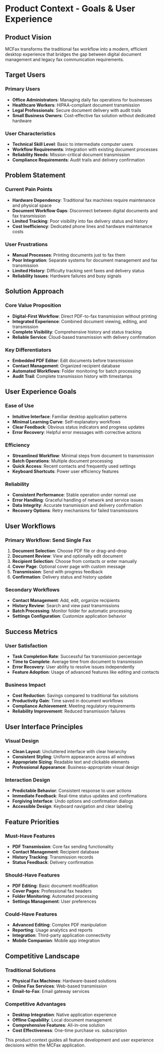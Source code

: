 # Product Context - Goals & User Experience

## Product Vision
MCFax transforms the traditional fax workflow into a modern, efficient desktop experience that bridges the gap between digital document management and legacy fax communication requirements.

## Target Users

### Primary Users
- **Office Administrators**: Managing daily fax operations for businesses
- **Healthcare Workers**: HIPAA-compliant document transmission
- **Legal Professionals**: Secure document delivery with audit trails
- **Small Business Owners**: Cost-effective fax solution without dedicated hardware

### User Characteristics
- **Technical Skill Level**: Basic to intermediate computer users
- **Workflow Requirements**: Integration with existing document processes
- **Reliability Needs**: Mission-critical document transmission
- **Compliance Requirements**: Audit trails and delivery confirmation

## Problem Statement

### Current Pain Points
- **Hardware Dependency**: Traditional fax machines require maintenance and physical space
- **Document Workflow Gaps**: Disconnect between digital documents and fax transmission
- **Limited Tracking**: Poor visibility into fax delivery status and history
- **Cost Inefficiency**: Dedicated phone lines and hardware maintenance costs

### User Frustrations
- **Manual Processes**: Printing documents just to fax them
- **Poor Integration**: Separate systems for document management and fax transmission
- **Limited History**: Difficulty tracking sent faxes and delivery status
- **Reliability Issues**: Hardware failures and busy signals

## Solution Approach

### Core Value Proposition
- **Digital-First Workflow**: Direct PDF-to-fax transmission without printing
- **Integrated Experience**: Combined document viewing, editing, and transmission
- **Complete Visibility**: Comprehensive history and status tracking
- **Reliable Service**: Cloud-based transmission with delivery confirmation

### Key Differentiators
- **Embedded PDF Editor**: Edit documents before transmission
- **Contact Management**: Organized recipient database
- **Automated Workflows**: Folder monitoring for batch processing
- **Audit Trail**: Complete transmission history with timestamps

## User Experience Goals

### Ease of Use
- **Intuitive Interface**: Familiar desktop application patterns
- **Minimal Learning Curve**: Self-explanatory workflows
- **Clear Feedback**: Obvious status indicators and progress updates
- **Error Recovery**: Helpful error messages with corrective actions

### Efficiency
- **Streamlined Workflow**: Minimal steps from document to transmission
- **Batch Operations**: Multiple document processing
- **Quick Access**: Recent contacts and frequently used settings
- **Keyboard Shortcuts**: Power user efficiency features

### Reliability
- **Consistent Performance**: Stable operation under normal use
- **Error Handling**: Graceful handling of network and service issues
- **Data Integrity**: Accurate transmission and delivery confirmation
- **Recovery Options**: Retry mechanisms for failed transmissions

## User Workflows

### Primary Workflow: Send Single Fax
1. **Document Selection**: Choose PDF file or drag-and-drop
2. **Document Review**: View and optionally edit document
3. **Recipient Selection**: Choose from contacts or enter manually
4. **Cover Page**: Optional cover page with custom message
5. **Transmission**: Send with progress feedback
6. **Confirmation**: Delivery status and history update

### Secondary Workflows
- **Contact Management**: Add, edit, organize recipients
- **History Review**: Search and view past transmissions
- **Batch Processing**: Monitor folder for automatic processing
- **Settings Configuration**: Customize application behavior

## Success Metrics

### User Satisfaction
- **Task Completion Rate**: Successful fax transmission percentage
- **Time to Complete**: Average time from document to transmission
- **Error Recovery**: User ability to resolve issues independently
- **Feature Adoption**: Usage of advanced features like editing and contacts

### Business Impact
- **Cost Reduction**: Savings compared to traditional fax solutions
- **Productivity Gain**: Time saved in document workflows
- **Compliance Achievement**: Meeting regulatory requirements
- **Reliability Improvement**: Reduced transmission failures

## User Interface Principles

### Visual Design
- **Clean Layout**: Uncluttered interface with clear hierarchy
- **Consistent Styling**: Uniform appearance across all windows
- **Appropriate Sizing**: Readable text and clickable elements
- **Professional Appearance**: Business-appropriate visual design

### Interaction Design
- **Predictable Behavior**: Consistent response to user actions
- **Immediate Feedback**: Real-time status updates and confirmations
- **Forgiving Interface**: Undo options and confirmation dialogs
- **Accessible Design**: Keyboard navigation and clear labeling

## Feature Priorities

### Must-Have Features
- **PDF Transmission**: Core fax sending functionality
- **Contact Management**: Recipient database
- **History Tracking**: Transmission records
- **Status Feedback**: Delivery confirmation

### Should-Have Features
- **PDF Editing**: Basic document modification
- **Cover Pages**: Professional fax headers
- **Folder Monitoring**: Automated processing
- **Settings Management**: User preferences

### Could-Have Features
- **Advanced Editing**: Complex PDF manipulation
- **Reporting**: Usage analytics and reports
- **Integration**: Third-party application connectivity
- **Mobile Companion**: Mobile app integration

## Competitive Landscape

### Traditional Solutions
- **Physical Fax Machines**: Hardware-based solutions
- **Online Fax Services**: Web-based transmission
- **Email-to-Fax**: Email gateway services

### Competitive Advantages
- **Desktop Integration**: Native application experience
- **Offline Capability**: Local document management
- **Comprehensive Features**: All-in-one solution
- **Cost Effectiveness**: One-time purchase vs. subscription

This product context guides all feature development and user experience decisions within the MCFax application.
